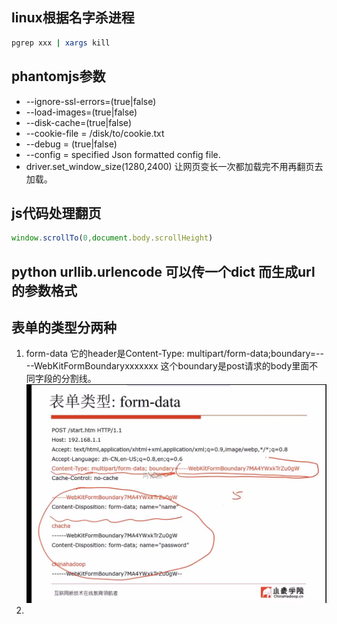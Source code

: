 ## linux根据名字杀进程
```bash
pgrep xxx | xargs kill
```
## phantomjs参数
* --ignore-ssl-errors=(true|false)
* --load-images=(true|false)
* --disk-cache=(true|false)
* --cookie-file = /disk/to/cookie.txt
* --debug = (true|false)
* --config = specified Json formatted config file.
* driver.set_window_size(1280,2400) 让网页变长一次都加载完不用再翻页去加载。

## js代码处理翻页
```javascript
window.scrollTo(0,document.body.scrollHeight)
```
## python urllib.urlencode 可以传一个dict 而生成url的参数格式
## 表单的类型分两种
1. form-data 它的header是Content-Type: multipart/form-data;boundary=----WebKitFormBoundaryxxxxxxx  这个boundary是post请求的body里面不同字段的分割线。![image](image/form-data-boundary.png)
2. 